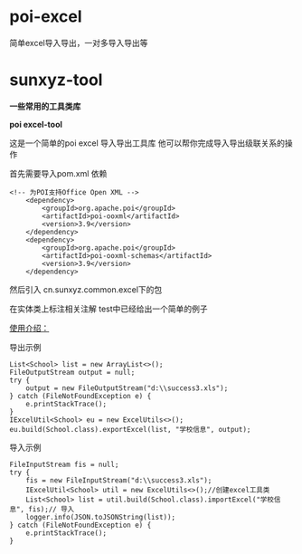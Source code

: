 # poi-excel
简单excel导入导出，一对多导入导出等
# sunxyz-tool
**一些常用的工具类库**

**poi excel-tool**

这是一个简单的poi excel 导入导出工具库 他可以帮你完成导入导出级联关系的操作

首先需要导入pom.xml 依赖

```
<!-- 为POI支持Office Open XML -->
	<dependency>
		<groupId>org.apache.poi</groupId>
		<artifactId>poi-ooxml</artifactId>
		<version>3.9</version>
	</dependency>
	<dependency>
		<groupId>org.apache.poi</groupId>
		<artifactId>poi-ooxml-schemas</artifactId>
		<version>3.9</version>
	</dependency> 
```
然后引入 cn.sunxyz.common.excel下的包

在实体类上标注相关注解 test中已经给出一个简单的例子

[使用介绍：](http://blog.csdn.net/zhugeyangyang1994/article/details/52184742)

导出示例 

```
List<School> list = new ArrayList<>();
FileOutputStream output = null;  
try {  
	output = new FileOutputStream("d:\\success3.xls");  
} catch (FileNotFoundException e) {  
    e.printStackTrace();  
}  
IExcelUtil<School> eu = new ExcelUtils<>();
eu.build(School.class).exportExcel(list, "学校信息", output);
```

导入示例

```
FileInputStream fis = null;  
try {  
    fis = new FileInputStream("d:\\success3.xls");  
    IExcelUtil<School> util = new ExcelUtils<>();//创建excel工具类  
    List<School> list = util.build(School.class).importExcel("学校信息", fis);// 导入  
    logger.info(JSON.toJSONString(list));  
} catch (FileNotFoundException e) {  
    e.printStackTrace();  
}
```